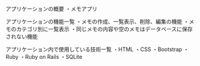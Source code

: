 アプリケーションの概要 
・メモアプリ

アプリケーションの機能一覧 
・メモの作成、一覧表示、削除、編集の機能 
・メモのカテゴリ別に一覧表示 
・同じメモの内容や空のメモはデータベースに保存されない機能

アプリケーション内で使用している技術一覧 
・HTML ・CSS ・Bootstrap ・Ruby ・Ruby on Rails ・SQLite

